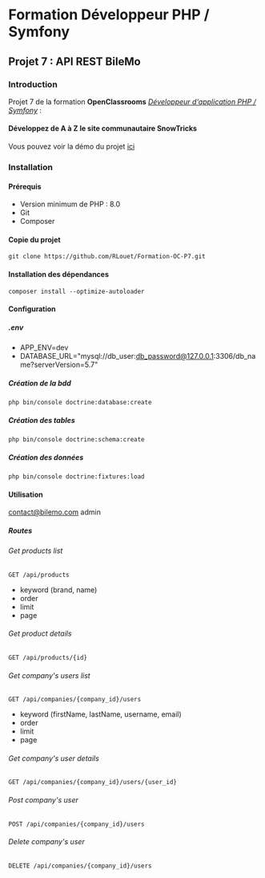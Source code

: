 # Formation Développeur PHP / Symfony
## Projet 7 : API REST BileMo

### Introduction
Projet 7 de la formation **OpenClassrooms** [*Développeur d'application PHP / Symfony*](https://openclassrooms.com/fr/paths/59-developpeur-dapplication-php-symfony) :

#### Développez de A à Z le site communautaire SnowTricks

Vous pouvez voir la démo du projet [ici](https://snowtricks.romainlouet.fr/)

### Installation

#### Prérequis
*   Version minimum de PHP : 8.0
*   Git
*   Composer

#### Copie du projet
`git clone https://github.com/RLouet/Formation-OC-P7.git`

#### Installation des dépendances
`composer install --optimize-autoloader`

#### Configuration
##### .env
*   APP_ENV=dev
*   DATABASE_URL="mysql://db_user:db_password@127.0.0.1:3306/db_name?serverVersion=5.7"
##### Création de la bdd
    php bin/console doctrine:database:create
##### Création des tables
    php bin/console doctrine:schema:create
##### Création des données
    php bin/console doctrine:fixtures:load
#### Utilisation
contact@bilemo.com
admin
##### Routes
###### Get products list
    GET /api/products
*   keyword (brand, name)
*   order
*   limit
*   page
###### Get product details
    GET /api/products/{id}
###### Get company's users list
    GET /api/companies/{company_id}/users
*   keyword (firstName, lastName, username, email)
*   order
*   limit
*   page
###### Get company's user details
    GET /api/companies/{company_id}/users/{user_id}
###### Post company's user
    POST /api/companies/{company_id}/users
###### Delete company's user
    DELETE /api/companies/{company_id}/users
